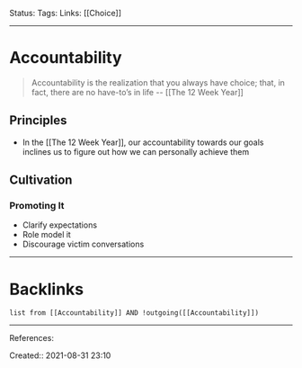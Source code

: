 Status: 
Tags: 
Links: [[Choice]]
___
# Accountability
> Accountability is the realization that you always have choice; that, in fact, there are no have-to’s in life
> -- [[The 12 Week Year]]
## Principles
- In the [[The 12 Week Year]], our accountability towards our goals inclines us to figure out how we can personally achieve them
## Cultivation
### Promoting It
- Clarify expectations
- Role model it
- Discourage victim conversations
___
# Backlinks
```dataview
list from [[Accountability]] AND !outgoing([[Accountability]])
```
___
References:

Created:: 2021-08-31 23:10
